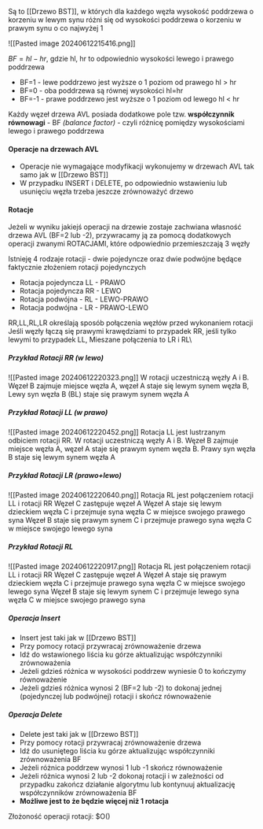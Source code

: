 Są to [[Drzewo BST]], w których dla każdego węzła wysokość poddrzewa o korzeniu w lewym synu różni się od wysokości poddrzewa o korzeniu w prawym synu o co najwyżej 1

![[Pasted image 20240612215416.png]]

$BF=hl-hr$, gdzie hl, hr to odpowiednio wysokości lewego i prawego poddrzewa
- BF=1 - lewe poddrzewo jest wyższe o 1 poziom od prawego hl > hr
- BF=0 - oba poddrzewa są równej wysokości hl=hr
- BF=-1 - prawe poddrzewo jest wyższe o 1 poziom od lewego hl < hr

Każdy węzeł drzewa AVL posiada dodatkowe pole tzw. **współczynnik równowagi** - BF *(balance factor)* - czyli różnicę pomiędzy wysokościami lewego i prawego poddrzewa

#### Operacje na drzewach AVL
- Operacje nie wymagające modyfikacji wykonujemy w drzewach AVL tak samo jak w [[Drzewo BST]]
- W przypadku INSERT i DELETE, po odpowiednio wstawieniu lub usunięciu węzła trzeba jeszcze zrównoważyć drzewo


#### Rotacje
Jeżeli w wyniku jakiejś operacji na drzewie zostaje zachwiana własność drzewa AVL (BF=2 lub -2), przywracamy ją za pomocą dodatkowych operacji zwanymi ROTACJAMI, które odpowiednio przemieszczają 3 węzły

Istnieję 4 rodzaje rotacji - dwie pojedyncze oraz dwie podwójne będące faktycznie złożeniem rotacji pojedynczych

- Rotacja pojedyncza LL - PRAWO
- Rotacja pojedyncza RR - LEWO
- Rotacja podwójna - RL - LEWO-PRAWO
- Rotacja podwójna - LR - PRAWO-LEWO

RR,LL,RL,LR określają sposób połączenia węzłów przed wykonaniem rotacji
Jeśli węzły łączą się prawymi krawędziami to przypadek RR, jeśli tylko lewymi to przypadek LL, Mieszane połączenia to LR i RL\

##### Przykład Rotacji RR (w lewo)
![[Pasted image 20240612220323.png]]
W rotacji uczestniczą węzły A i B. Węzeł B zajmuje miejsce węzła A, węzeł A staje się lewym synem węzła B, Lewy syn węzła B (BL) staje się prawym synem węzła A

##### Przykład Rotacji LL (w prawo)
![[Pasted image 20240612220452.png]]
Rotacja LL jest lustrzanym odbiciem rotacji RR. W rotacji uczestniczą węzły A i B. Węzeł B zajmuje miejsce węzła A, węzeł A staje się prawym synem węzła B. Prawy syn węzła B staje się lewym synem węzła A

##### Przykład Rotacji LR (prawo+lewo)
![[Pasted image 20240612220640.png]]
Rotacja RL jest połączeniem rotacji LL i rotacji RR
Węzeł C zastępuje węzeł A
Węzeł A staje się lewym dzieckiem węzła C i przejmuje syna węzła C w miejsce swojego prawego syna
Węzeł B staje się prawym synem C i przejmuje prawego syna węzła C w miejsce swojego lewego syna

##### Przykład Rotacji RL
![[Pasted image 20240612220917.png]]
Rotacja RL jest połączeniem rotacji LL i rotacji RR
Węzeł C zastępuje węzeł A
Węzeł A staje się prawym dzieckiem węzła C i przejmuje prawego syna węzła C w miejsce swojego lewego syna
Węzeł B staje się lewym synem C i przejmuje lewego syna węzła C w miejsce swojego prawego syna

##### Operacja Insert
- Insert jest taki jak w [[Drzewo BST]]
- Przy pomocy rotacji przywracaj zrównoważenie drzewa
- Idź do wstawionego liścia ku górze aktualizując współczynniki zrównoważenia
- Jeżeli gdzieś różnica w wysokości poddrzew wyniesie 0 to kończymy równoważenie
- Jeżeli gdzieś różnica wynosi 2 (BF=2 lub -2) to dokonaj jednej (pojedynczej lub podwójnej) rotacji i skończ równoważenie

##### Operacja Delete
- Delete jest taki jak w [[Drzewo BST]]
- Przy pomocy rotacji przywracaj zrównoważenie drzewa
- Idź do usuniętego liścia ku górze aktualizując współczynniki zrównoważenia BF
- Jeżeli różnica poddrzew wynosi 1 lub -1 skończ równoważenie
- Jeżeli różnica wynosi 2 lub -2 dokonaj rotacji i w zależności od przypadku zakończ działanie algorytmu lub kontynuuj aktualizację współczynników zrównoważenia BF
- **Możliwe jest to że będzie więcej niż 1 rotacja**

Złożoność operacji rotacji: $O()